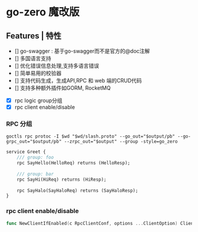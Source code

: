 # go-zero 魔改版

## Features | 特性

- [] go-swagger : 基于go-swagger而不是官方的@doc注解
- [] 多国语言支持
- [] 优化错误信息处理,支持多语言错误
- [] 简单易用的校验器
- [] 支持代码生成，生成API,RPC 和 web 端的CRUD代码
- [] 支持多种额外插件如GORM, RocketMQ
- [X] rpc logic group分组
- [X] rpc client enable/disable

### RPC 分组
```shell
goctls rpc protoc -I $wd "$wd/slash.proto" --go_out="$output/pb" --go-grpc_out="$output/pb" --zrpc_out="$output" --group -style=go_zero
```


```protobuf
service Greet {
    /// group: foo
    rpc SayHello(HelloReq) returns (HelloResp);
    
    /// group: bar
    rpc SayHi(HiReq) returns (HiResp);
    
    rpc SayHalo(SayHaloReq) returns (SayHaloResp);
}
```

### rpc client enable/disable

```go
func NewClientIfEnabled(c RpcClientConf, options ...ClientOption) Client {}
```
